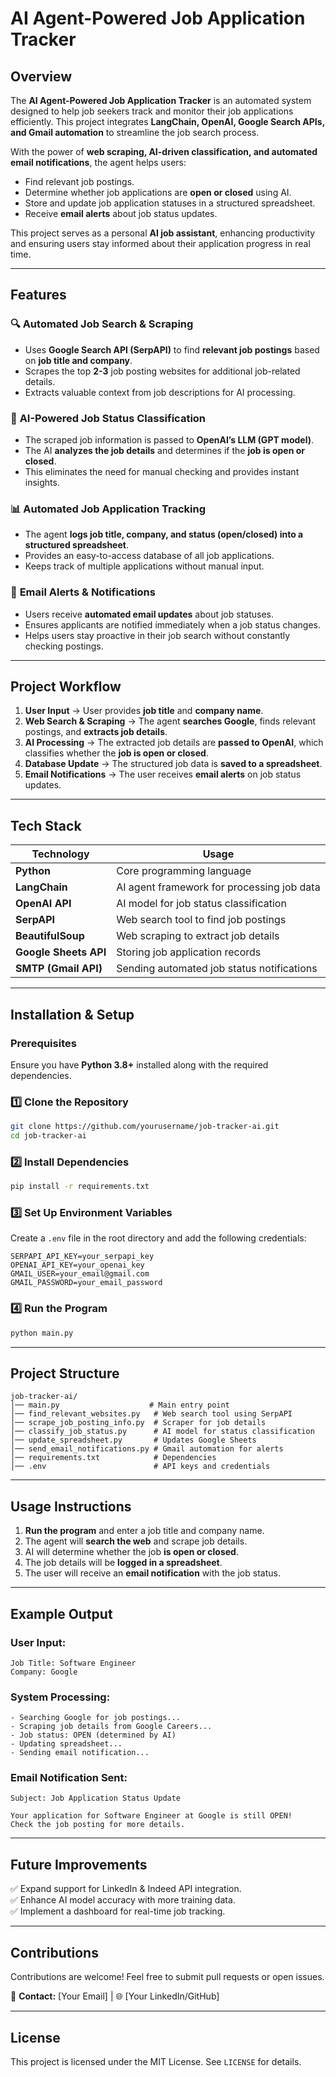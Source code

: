 # **AI Agent-Powered Job Application Tracker**

## **Overview**
The **AI Agent-Powered Job Application Tracker** is an automated system designed to help job seekers track and monitor their job applications efficiently. This project integrates **LangChain, OpenAI, Google Search APIs, and Gmail automation** to streamline the job search process. 

With the power of **web scraping, AI-driven classification, and automated email notifications**, the agent helps users:
- Find relevant job postings.
- Determine whether job applications are **open or closed** using AI.
- Store and update job application statuses in a structured spreadsheet.
- Receive **email alerts** about job status updates.

This project serves as a personal **AI job assistant**, enhancing productivity and ensuring users stay informed about their application progress in real time.

---
## **Features**

### 🔍 **Automated Job Search & Scraping**
- Uses **Google Search API (SerpAPI)** to find **relevant job postings** based on **job title and company**.
- Scrapes the top **2-3** job posting websites for additional job-related details.
- Extracts valuable context from job descriptions for AI processing.

### 🤖 **AI-Powered Job Status Classification**
- The scraped job information is passed to **OpenAI’s LLM (GPT model)**.
- The AI **analyzes the job details** and determines if the **job is open or closed**.
- This eliminates the need for manual checking and provides instant insights.

### 📊 **Automated Job Application Tracking**
- The agent **logs job title, company, and status (open/closed) into a structured spreadsheet**.
- Provides an easy-to-access database of all job applications.
- Keeps track of multiple applications without manual input.

### 📧 **Email Alerts & Notifications**
- Users receive **automated email updates** about job statuses.
- Ensures applicants are notified immediately when a job status changes.
- Helps users stay proactive in their job search without constantly checking postings.

---
## **Project Workflow**

1. **User Input** → User provides **job title** and **company name**.
2. **Web Search & Scraping** → The agent **searches Google**, finds relevant postings, and **extracts job details**.
3. **AI Processing** → The extracted job details are **passed to OpenAI**, which classifies whether the **job is open or closed**.
4. **Database Update** → The structured job data is **saved to a spreadsheet**.
5. **Email Notifications** → The user receives **email alerts** on job status updates.

---
## **Tech Stack**

| **Technology** | **Usage** |
|---------------|----------|
| **Python** | Core programming language |
| **LangChain** | AI agent framework for processing job data |
| **OpenAI API** | AI model for job status classification |
| **SerpAPI** | Web search tool to find job postings |
| **BeautifulSoup** | Web scraping to extract job details |
| **Google Sheets API** | Storing job application records |
| **SMTP (Gmail API)** | Sending automated job status notifications |

---
## **Installation & Setup**

### **Prerequisites**
Ensure you have **Python 3.8+** installed along with the required dependencies.

### **1️⃣ Clone the Repository**
```bash
git clone https://github.com/yourusername/job-tracker-ai.git
cd job-tracker-ai
```

### **2️⃣ Install Dependencies**
```bash
pip install -r requirements.txt
```

### **3️⃣ Set Up Environment Variables**
Create a `.env` file in the root directory and add the following credentials:
```
SERPAPI_API_KEY=your_serpapi_key
OPENAI_API_KEY=your_openai_key
GMAIL_USER=your_email@gmail.com
GMAIL_PASSWORD=your_email_password
```

### **4️⃣ Run the Program**
```bash
python main.py
```

---
## **Project Structure**
```
job-tracker-ai/
│── main.py                    # Main entry point
│── find_relevant_websites.py   # Web search tool using SerpAPI
│── scrape_job_posting_info.py  # Scraper for job details
│── classify_job_status.py      # AI model for status classification
│── update_spreadsheet.py       # Updates Google Sheets
│── send_email_notifications.py # Gmail automation for alerts
│── requirements.txt            # Dependencies
│── .env                        # API keys and credentials
```

---
## **Usage Instructions**
1. **Run the program** and enter a job title and company name.
2. The agent will **search the web** and scrape job details.
3. AI will determine whether the job **is open or closed**.
4. The job details will be **logged in a spreadsheet**.
5. The user will receive an **email notification** with the job status.

---
## **Example Output**
### **User Input:**
```
Job Title: Software Engineer
Company: Google
```
### **System Processing:**
```
- Searching Google for job postings...
- Scraping job details from Google Careers...
- Job status: OPEN (determined by AI)
- Updating spreadsheet...
- Sending email notification...
```
### **Email Notification Sent:**
```
Subject: Job Application Status Update

Your application for Software Engineer at Google is still OPEN!
Check the job posting for more details.
```

---
## **Future Improvements**
✅ Expand support for LinkedIn & Indeed API integration.  
✅ Enhance AI model accuracy with more training data.  
✅ Implement a dashboard for real-time job tracking.  

---
## **Contributions**
Contributions are welcome! Feel free to submit pull requests or open issues.

📩 **Contact:** [Your Email] | 🌐 [Your LinkedIn/GitHub]

---
## **License**
This project is licensed under the MIT License. See `LICENSE` for details.


